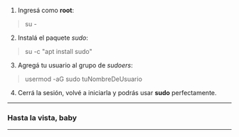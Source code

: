 1. Ingresá como **root**:

> su -

2. Instalá el paquete *sudo*:

> su -c "apt install sudo"

3. Agregá tu usuario al grupo de *sudoers*:

> usermod -aG sudo tuNombreDeUsuario

4. Cerrá la sesión, volvé a iniciarla y podrás usar **sudo** perfectamente.

------------------------------

### Hasta la vista, baby

------------------------------
